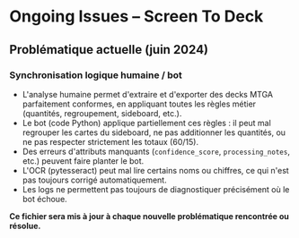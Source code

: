 # Ongoing Issues – Screen To Deck

## Problématique actuelle (juin 2024)

### Synchronisation logique humaine / bot
- L'analyse humaine permet d'extraire et d'exporter des decks MTGA parfaitement conformes, en appliquant toutes les règles métier (quantités, regroupement, sideboard, etc.).
- Le bot (code Python) applique partiellement ces règles : il peut mal regrouper les cartes du sideboard, ne pas additionner les quantités, ou ne pas respecter strictement les totaux (60/15).
- Des erreurs d'attributs manquants (`confidence_score`, `processing_notes`, etc.) peuvent faire planter le bot.
- L'OCR (pytesseract) peut mal lire certains noms ou chiffres, ce qui n'est pas toujours corrigé automatiquement.
- Les logs ne permettent pas toujours de diagnostiquer précisément où le bot échoue.

**Ce fichier sera mis à jour à chaque nouvelle problématique rencontrée ou résolue.** 